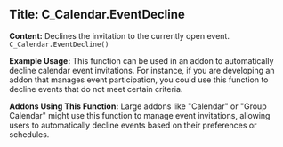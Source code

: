 ## Title: C_Calendar.EventDecline

**Content:**
Declines the invitation to the currently open event.
`C_Calendar.EventDecline()`

**Example Usage:**
This function can be used in an addon to automatically decline calendar event invitations. For instance, if you are developing an addon that manages event participation, you could use this function to decline events that do not meet certain criteria.

**Addons Using This Function:**
Large addons like "Calendar" or "Group Calendar" might use this function to manage event invitations, allowing users to automatically decline events based on their preferences or schedules.